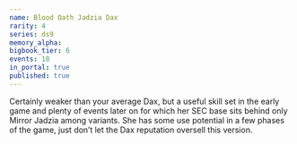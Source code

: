 ```yaml
---
name: Blood Oath Jadzia Dax
rarity: 4
series: ds9
memory_alpha:
bigbook_tier: 6
events: 18
in_portal: true
published: true
---
```


Certainly weaker than your average Dax, but a useful skill set in the early game and plenty of events later on for which her SEC base sits behind only Mirror Jadzia among variants. She has some use potential in a few phases of the game, just don’t let the Dax reputation oversell this version.
